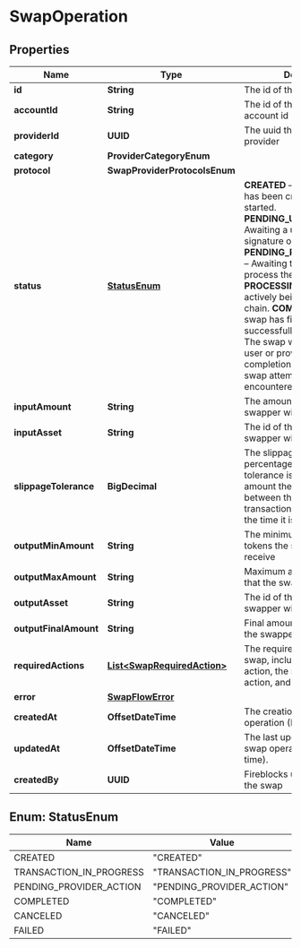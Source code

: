 

# SwapOperation


## Properties

| Name | Type | Description | Notes |
|------------ | ------------- | ------------- | -------------|
|**id** | **String** | The id of the swap operation |  |
|**accountId** | **String** | The id of the vault account or account id |  |
|**providerId** | **UUID** | The uuid that identifies the provider |  |
|**category** | **ProviderCategoryEnum** |  |  |
|**protocol** | **SwapProviderProtocolsEnum** |  |  |
|**status** | [**StatusEnum**](#StatusEnum) | **CREATED** – The swap request has been created but not yet started. **PENDING_USER_ACTION** – Awaiting a user action (e.g. signature or approval). **PENDING_PROVIDER_ACTION** – Awaiting the provider to process the request. **PROCESSING** – The swap is actively being executed on‐chain. **COMPLETED** – The swap has finished successfully. **CANCELED** – The swap was cancelled by user or provider before completion. **FAILED** – The swap attempted but encountered an error. |  |
|**inputAmount** | **String** | The amount of tokens the swapper will provide |  |
|**inputAsset** | **String** | The id of the asset the swapper will provide |  |
|**slippageTolerance** | **BigDecimal** | The slippage tolerance is a percentage. The slippage tolerance is the maximum amount the price can change between the time the transaction is submitted and the time it is executed |  |
|**outputMinAmount** | **String** | The minimum amount of tokens the swapper will receive |  |
|**outputMaxAmount** | **String** | Maximum amount of tokens that the swapper will receive |  |
|**outputAsset** | **String** | The id of the asset the swapper will receive |  |
|**outputFinalAmount** | **String** | Final amount of tokens that the swapper will receive |  [optional] |
|**requiredActions** | [**List&lt;SwapRequiredAction&gt;**](SwapRequiredAction.md) | The required actions for the swap, including the type of action, the status of the action, and the transaction id |  |
|**error** | [**SwapFlowError**](SwapFlowError.md) |  |  [optional] |
|**createdAt** | **OffsetDateTime** | The creation time of the swap operation (ISO Date time). |  |
|**updatedAt** | **OffsetDateTime** | The last update time of the swap operation (ISO Date time). |  |
|**createdBy** | **UUID** | Fireblocks user id that issued the swap |  |



## Enum: StatusEnum

| Name | Value |
|---- | -----|
| CREATED | &quot;CREATED&quot; |
| TRANSACTION_IN_PROGRESS | &quot;TRANSACTION_IN_PROGRESS&quot; |
| PENDING_PROVIDER_ACTION | &quot;PENDING_PROVIDER_ACTION&quot; |
| COMPLETED | &quot;COMPLETED&quot; |
| CANCELED | &quot;CANCELED&quot; |
| FAILED | &quot;FAILED&quot; |



